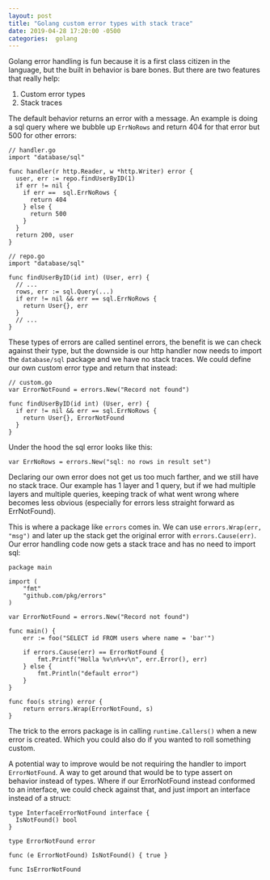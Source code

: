 ```yaml
---
layout: post
title: "Golang custom error types with stack trace"
date: 2019-04-28 17:20:00 -0500
categories:  golang
---
```


Golang error handling is fun because it is a first class citizen in the language,
but the built in behavior is bare bones. But there are two features that really help:

1. Custom error types
1. Stack traces

The default behavior returns an error with a message. An example is doing a sql
query where we bubble up `ErrNoRows` and return 404 for that error but 500 for other errors:

```golang
// handler.go
import "database/sql"

func handler(r http.Reader, w *http.Writer) error {
  user, err := repo.findUserByID(1)
  if err != nil {
    if err ==  sql.ErrNoRows {
      return 404
    } else {
      return 500
    }
  }
  return 200, user
}

// repo.go
import "database/sql"

func findUserByID(id int) (User, err) {
  // ...
  rows, err := sql.Query(...)
  if err != nil && err == sql.ErrNoRows {
    return User{}, err
  }
  // ...
}
```

These types of errors are called sentinel errors, the benefit is we can check against
their type, but the downside is our http handler now needs to import the `database/sql` package
and we have no stack traces. We could define our own custom error type and return
that instead:

```golang
// custom.go
var ErrorNotFound = errors.New("Record not found")

func findUserByID(id int) (User, err) {
  if err != nil && err == sql.ErrNoRows {
    return User{}, ErrorNotFound
  }
}
```

Under the hood the sql error looks like this:
```golang
var ErrNoRows = errors.New("sql: no rows in result set")
```

Declaring our own error does not get us too much farther, and we still have no stack
trace. Our example has 1 layer and 1 query, but if we
had multiple layers and multiple queries, keeping track of what went wrong where
becomes less obvious (especially for errors less straight forward as ErrNotFound).

This is where a package like `errors` comes in. We can use `errors.Wrap(err, "msg")`
and later up the stack get the original error with `errors.Cause(err)`. Our
error handling code now gets a stack trace and has no need to import sql:


```golang
package main

import (
    "fmt"
    "github.com/pkg/errors"
)

var ErrorNotFound = errors.New("Record not found")

func main() {
    err := foo("SELECT id FROM users where name = 'bar'")

    if errors.Cause(err) == ErrorNotFound {
        fmt.Printf("Holla %v\n%+v\n", err.Error(), err)
    } else {
        fmt.Println("default error")
    }
}

func foo(s string) error {
    return errors.Wrap(ErrorNotFound, s)
}
```

The trick to the errors package is in calling `runtime.Callers()` when a new
error is created. Which you could also do if you wanted to roll something custom.

A potential way to improve would be not requiring the handler to import `ErrorNotFound`.
A way to get around that would be to type assert on behavior instead of
types. Where if our ErrorNotFound instead conformed to an interface, we could check
against that, and just import an interface instead of a struct:

```golang
type InterfaceErrorNotFound interface {
  IsNotFound() bool
}

type ErrorNotFound error

func (e ErrorNotFound) IsNotFound() { true }

func IsErrorNotFound
```
